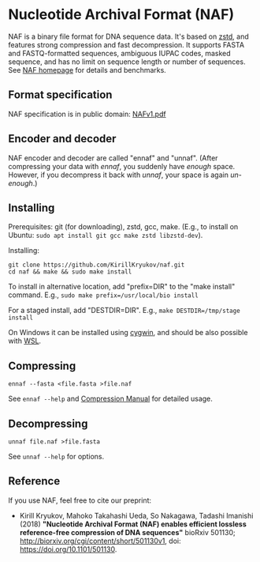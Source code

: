 # Nucleotide Archival Format (NAF)
NAF is a binary file format for DNA sequence data.
It's based on [zstd](http://www.zstd.net/), and features strong compression and fast decompression.
It supports FASTA and FASTQ-formatted sequences, ambiguous IUPAC codes, masked sequence,
and has no limit on sequence length or number of sequences. See [NAF homepage](http://kirill-kryukov.com/study/naf/) for details and benchmarks.

## Format specification

NAF specification is in public domain: [NAFv1.pdf](NAFv1.pdf)

## Encoder and decoder

NAF encoder and decoder are called "ennaf" and "unnaf".
(After compressing your data with _ennaf_, you suddenly have _enough_ space.
However, if you decompress it back with _unnaf_, your space is again _un-enough_.)

## Installing

Prerequisites: git (for downloading), zstd, gcc, make.
(E.g., to install on Ubuntu: `sudo apt install git gcc make zstd libzstd-dev`).

Installing:
```
git clone https://github.com/KirillKryukov/naf.git
cd naf && make && sudo make install
```

To install in alternative location, add "prefix=DIR" to the "make install" command. E.g., `sudo make prefix=/usr/local/bio install`

For a staged install, add "DESTDIR=DIR". E.g., `make DESTDIR=/tmp/stage install`

On Windows it can be installed using [cygwin](https://www.cygwin.com/),
and should be also possible with [WSL](https://docs.microsoft.com/en-us/windows/wsl/install-win10).

## Compressing

`ennaf --fasta <file.fasta >file.naf`

See `ennaf --help` and [Compression Manual](Compress.md) for detailed usage.

## Decompressing

`unnaf file.naf >file.fasta`

See `unnaf --help` for options.

## Reference

If you use NAF, feel free to cite our preprint:

 * Kirill Kryukov, Mahoko Takahashi Ueda, So Nakagawa, Tadashi Imanishi (2018)
**"Nucleotide Archival Format (NAF) enables efficient lossless reference-free compression of DNA sequences"**
bioRxiv 501130; http://biorxiv.org/cgi/content/short/501130v1, doi: https://doi.org/10.1101/501130.
